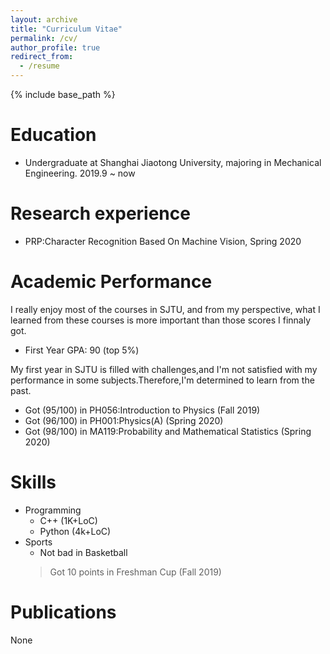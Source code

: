 ```yaml
---
layout: archive
title: "Curriculum Vitae"
permalink: /cv/
author_profile: true
redirect_from:
  - /resume
---
```


{% include base_path %}

Education
======
* Undergraduate at Shanghai Jiaotong University, majoring in Mechanical Engineering. 2019.9 ~ now

Research experience
======
* PRP:Character Recognition Based On Machine Vision, Spring 2020

Academic Performance
======
I really enjoy most of the courses in SJTU, and from my perspective, what I learned from these courses is more important than those scores I finnaly got.

* First Year GPA: 90 (top 5%)

My first year in SJTU is filled with challenges,and I'm not satisfied with my performance in some subjects.Therefore,I'm determined to learn from the past.


* Got (95/100) in PH056:Introduction to Physics (Fall 2019)
* Got (96/100) in PH001:Physics(A) (Spring 2020)
* Got (98/100) in MA119:Probability and Mathematical Statistics (Spring 2020)

Skills
======
* Programming
  * C++ (1K+LoC)
  * Python (4k+LoC)
* Sports
  * Not bad in Basketball
  > Got 10 points in Freshman Cup (Fall 2019)
  
Publications
======
  None
  
